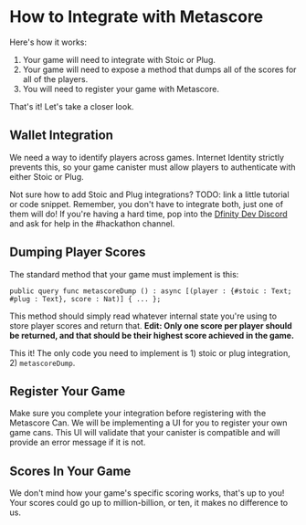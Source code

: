 # How to Integrate with Metascore

Here's how it works:

1. Your game will need to integrate with Stoic or Plug.
2. Your game will need to expose a method that dumps all of the scores for all of the players.
3. You will need to register your game with Metascore.

That's it! Let's take a closer look.

## Wallet Integration

We need a way to identify players across games. Internet Identity strictly prevents this, so your game canister must allow players to authenticate with either Stoic or Plug.

Not sure how to add Stoic and Plug integrations? TODO: link a little tutorial or code snippet. Remember, you don't have to integrate both, just one of them will do! If you're having a hard time, pop into the [Dfinity Dev Discord](https://discord.gg/YUyZDtjmHt) and ask for help in the #hackathon channel.

## Dumping Player Scores

The standard method that your game must implement is this:

```motoko
public query func metascoreDump () : async [(player : {#stoic : Text; #plug : Text}, score : Nat)] { ... };
```

This method should simply read whatever internal state you're using to store player scores and return that. **Edit: Only one score per player should be returned, and that should be their highest score achieved in the game.**

This it! The only code you need to implement is 1) stoic or plug integration, 2) `metascoreDump`.

## Register Your Game

Make sure you complete your integration before registering with the Metascore Can. We will be implementing a UI for you to register your own game cans. This UI will validate that your canister is compatible and will provide an error message if it is not.

## Scores In Your Game

We don't mind how your game's specific scoring works, that's up to you! Your scores could go up to million-billion, or ten, it makes no difference to us.
